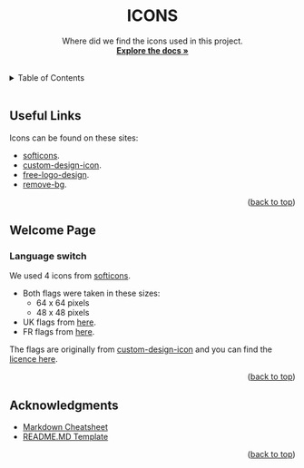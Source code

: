 <div id="top"></div>

<!-- TITLE -->
<div align="center">
<h1 align="center">ICONS</h1>
  <p align="center">
Where did we find the icons used in this project.
<br />
    <a href="https://github.com/MathysC/CyberVideo/tree/master/Docs"><strong>Explore the docs »</strong></a>
    <br />
    <br />
  </p>
</div>

 <!-- TABLE OF CONTENTS -->
 <details>
  <summary>Table of Contents</summary>
  <ol>
    <li>
      <a href="#useful-links">Useful links</a>
    </li>
    <li>
        <a href="#welcome-page">Welcome Page</a>
        <ul>
            <li><a href="#language-switch">Language switch</a></li>
        </ul>
    </li>
  </ol>
</details>
<br>

## Useful Links

Icons can be found on these sites:
- [softicons][soft].
- [custom-design-icon][cid].
- [free-logo-design][fld].
- [remove-bg][rbg].

<p align="right">(<a href="#top">back to top</a>)</p>

## Welcome Page

### Language switch

We used 4 icons from [softicons][soft].

- Both flags were taken in these sizes:
  - 64 x 64 pixels
  - 48 x 48 pixels
- UK flags from [here][uk-flag].
- FR flags from [here][fr-flag].

The flags are originally from [custom-design-icon][cid] and you can find the [licence here][license].

<p align="right">(<a href="#top">back to top</a>)</p>

## Acknowledgments

- [Markdown Cheatsheet][md-url]
- [README.MD Template][readme-url]
<p align="right">(<a href="#top">back to top</a>)</p>

<!-- MARKDOWN LINKS & IMAGES -->

[md-url]: https://github.com/adam-p/markdown-here/wiki/Markdown-Cheatsheet
[readme-url]: https://github.com/othneildrew/Best-README-Template
[soft]: www.softicons.com
[cid]: https://www.customicondesign.com
[rbg]: https://www.remove.bg/
[fld]: https://www.freelogodesign.org/
[license]: https://www.customicondesign.com/license-agreement/
[uk-flag]: https://www.softicons.com/web-icons/flag-icons-by-custom-icon-design/united-kingdom-flag-icon
[fr-flag]: https://www.softicons.com/web-icons/flag-icons-by-custom-icon-design/france-flag-icon
